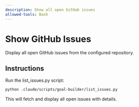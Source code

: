 ```yaml
---
description: Show all open GitHub issues
allowed-tools: Bash
---
```


# Show GitHub Issues

Display all open GitHub issues from the configured repository.

## Instructions

Run the list_issues.py script:

```bash
python .claude/scripts/goal-builder/list_issues.py
```

This will fetch and display all open issues with details.

